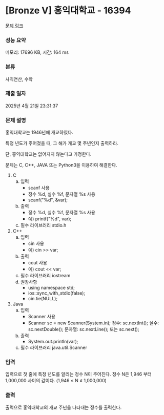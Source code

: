 # [Bronze V] 홍익대학교 - 16394 

[문제 링크](https://www.acmicpc.net/problem/16394) 

### 성능 요약

메모리: 17696 KB, 시간: 164 ms

### 분류

사칙연산, 수학

### 제출 일자

2025년 4월 21일 23:31:37

### 문제 설명

<p>홍익대학교는 1946년에 개교하였다.</p>

<p>특정 년도가 주어졌을 때, 그 해가 개교 몇 주년인지 출력하라.</p>

<p>단, 홍익대학교는 없어지지 않는다고 가정한다.</p>

<p>문제는 C, C++, JAVA 또는 Python3을 이용하여 해결한다.</p>

<ol>
	<li>C
	<ol type="a">
		<li>입력
		<ul>
			<li>scanf 사용</li>
			<li>정수 %d, 실수 %f, 문자열 %s 사용</li>
			<li>scanf("%d", &var);</li>
		</ul>
		</li>
		<li>출력
		<ul>
			<li>정수 %d, 실수 %f, 문자열 %s 사용</li>
			<li>예) printf("%d", var);</li>
		</ul>
		</li>
		<li>필수 라이브러리 stdio.h</li>
	</ol>
	</li>
	<li>C++
	<ol type="a">
		<li>입력
		<ul>
			<li>cin 사용</li>
			<li>예) cin >> var;</li>
		</ul>
		</li>
		<li>출력
		<ul>
			<li>cout 사용</li>
			<li>예) cout << var;</li>
		</ul>
		</li>
		<li>필수 라이브러리 iostream</li>
		<li>권장사항
		<ul>
			<li>using namespace std;</li>
			<li>ios::sync_with_stdio(false);</li>
			<li>cin.tie(NULL);</li>
		</ul>
		</li>
	</ol>
	</li>
	<li>Java
	<ol type="a">
		<li>입력
		<ul>
			<li>Scanner 사용</li>
			<li>Scanner sc = new Scanner(System.in); 			정수: sc.nextInt(); 실수: sc.nextDouble(); 문자열: sc.nextLine(); 또는 sc.next();</li>
		</ul>
		</li>
		<li>출력
		<ul>
			<li>System.out.println(var);</li>
		</ul>
		</li>
		<li>필수 라이브러리 java.util.Scanner</li>
	</ol>
	</li>
</ol>

### 입력 

 <p>입력으로 첫 줄에 특정 년도를 알리는 정수 N이 주어진다. 정수 N은 1,946 부터 1,000,000 사이의 값이다. (1,946 ≤ N ≤ 1,000,000)</p>

### 출력 

 <p>출력으로 홍익대학교의 개교 주년을 나타내는 정수를 출력한다.</p>

